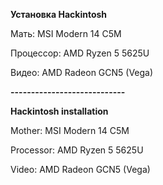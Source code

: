 **Установка Hackintosh**

Мать: MSI Modern 14 C5M

Процессор: AMD Ryzen 5 5625U

Видео: AMD Radeon GCN5 (Vega)

**----------------------------**

**Hackintosh installation**

Mother: MSI Modern 14 C5M

Processor: AMD Ryzen 5 5625U

Video: AMD Radeon GCN5 (Vega)
